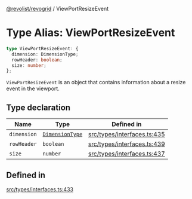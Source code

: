 [@revolist/revogrid](README.md) / ViewPortResizeEvent

# Type Alias: ViewPortResizeEvent

```ts
type ViewPortResizeEvent: {
  dimension: DimensionType;
  rowHeader: boolean;
  size: number;
};
```

`ViewPortResizeEvent` is an object that contains information about a resize
event in the viewport.

## Type declaration

| Name | Type | Defined in |
| ------ | ------ | ------ |
| `dimension` | [`DimensionType`](TypeAlias.DimensionType.md) | [src/types/interfaces.ts:435](https://github.com/revolist/revogrid/blob/baf80d21081b40195ffd6e11abd1249f2fd26dae/src/types/interfaces.ts#L435) |
| `rowHeader` | `boolean` | [src/types/interfaces.ts:439](https://github.com/revolist/revogrid/blob/baf80d21081b40195ffd6e11abd1249f2fd26dae/src/types/interfaces.ts#L439) |
| `size` | `number` | [src/types/interfaces.ts:437](https://github.com/revolist/revogrid/blob/baf80d21081b40195ffd6e11abd1249f2fd26dae/src/types/interfaces.ts#L437) |

## Defined in

[src/types/interfaces.ts:433](https://github.com/revolist/revogrid/blob/baf80d21081b40195ffd6e11abd1249f2fd26dae/src/types/interfaces.ts#L433)
